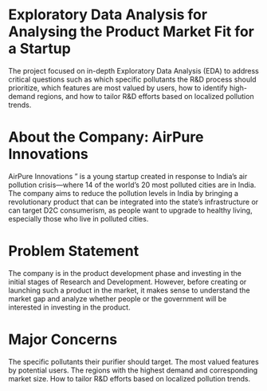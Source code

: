 # Exploratory Data Analysis for Analysing the Product Market Fit for a Startup
The project focused on in-depth Exploratory Data Analysis (EDA) to address critical questions such as which specific pollutants the R&amp;D process should prioritize, which features are most valued by users, how to identify high-demand regions, and how to tailor R&amp;D efforts based on localized pollution trends.

# About the Company: AirPure Innovations
AirPure Innovations ” is a young startup created in response to India’s air pollution crisis—where 14 of the world’s 20 most polluted cities are in India. The company aims to reduce the pollution levels in India by bringing a revolutionary product that can be integrated into the state’s infrastructure or can target D2C consumerism, as people want to upgrade to healthy living, especially those who live in polluted cities.

# Problem Statement
The company is in the product development phase and investing in the initial stages of Research and Development. However, before creating or launching such a product in the market, it makes sense to understand the market gap and analyze whether people or the government will be interested in investing in the product.

# Major Concerns
The specific pollutants their purifier should target.
The most valued features by potential users.
The regions with the highest demand and corresponding market size.
How to tailor R&D efforts based on localized pollution trends.
